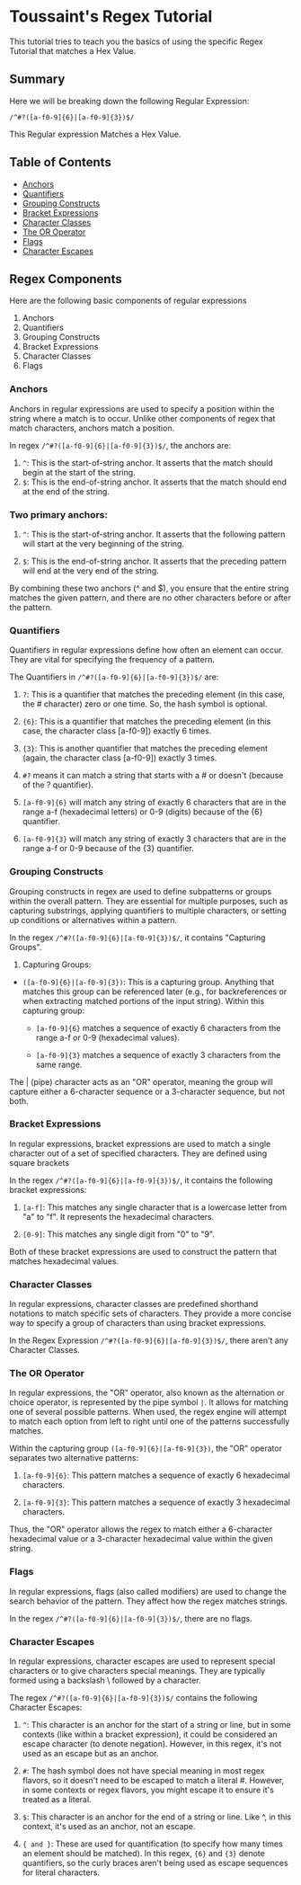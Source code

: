 # Toussaint's Regex Tutorial


This tutorial tries to teach you the basics of using the specific Regex Tutorial that matches a Hex Value.


## Summary


Here we will be breaking down the following Regular Expression:

`/^#?([a-f0-9]{6}|[a-f0-9]{3})$/`

This Regular expression Matches a Hex Value.


## Table of Contents


- [Anchors](#anchors)
- [Quantifiers](#quantifiers)
- [Grouping Constructs](#grouping-constructs)
- [Bracket Expressions](#bracket-expressions)
- [Character Classes](#character-classes)
- [The OR Operator](#the-or-operator)
- [Flags](#flags)
- [Character Escapes](#character-escapes)

## Regex Components
Here are the following basic components of regular expressions
1. Anchors
2. Quantifiers
3. Grouping Constructs
4. Bracket Expressions
5. Character Classes
6. Flags


### Anchors
Anchors in regular expressions are used to specify a position within the string where a match is to occur. Unlike other components of regex that match characters, anchors match a position. 

In regex `/^#?([a-f0-9]{6}|[a-f0-9]{3})$/`, the anchors are:

1. `^`: This is the start-of-string anchor. It asserts that the match should begin at the start of the string.
2. `$`: This is the end-of-string anchor. It asserts that the match should end at the end of the string.


### Two primary anchors:

1. `^`: This is the start-of-string anchor. It asserts that the following pattern will start at the very beginning of the string.

2. `$`: This is the end-of-string anchor. It asserts that the preceding pattern will end at the very end of the string.

By combining these two anchors (^ and $), you ensure that the entire string matches the given pattern, and there are no other characters before or after the pattern.




### Quantifiers
Quantifiers in regular expressions define how often an element can occur. They are vital for specifying the frequency of a pattern.

The Quantifiers in `/^#?([a-f0-9]{6}|[a-f0-9]{3})$/` are:

1. `?`: This is a quantifier that matches the preceding element (in this case, the # character) zero or one time. So, the hash symbol is optional.

2. `{6}`: This is a quantifier that matches the preceding element (in this case, the character class [a-f0-9]) exactly 6 times.

3. `{3}`: This is another quantifier that matches the preceding element (again, the character class [a-f0-9]) exactly 3 times.

4. `#?` means it can match a string that starts with a # or doesn't (because of the ? quantifier).

5. `[a-f0-9]{6}` will match any string of exactly 6 characters that are in the range a-f (hexadecimal letters) or 0-9 (digits) because of the {6} quantifier.

6. `[a-f0-9]{3}` will match any string of exactly 3 characters that are in the range a-f or 0-9 because of the {3} quantifier.

### Grouping Constructs
Grouping constructs in regex are used to define subpatterns or groups within the overall pattern. They are essential for multiple purposes, such as capturing substrings, applying quantifiers to multiple characters, or setting up conditions or alternatives within a pattern.

In the regex `/^#?([a-f0-9]{6}|[a-f0-9]{3})$/`, it contains "Capturing Groups".

1. Capturing Groups:
- `([a-f0-9]{6}|[a-f0-9]{3})`: This is a capturing group. Anything that matches this group can be referenced later (e.g., for backreferences or when extracting matched portions of the input string).
Within this capturing group:

    - `[a-f0-9]{6}` matches a sequence of exactly 6 characters from the range a-f or 0-9 (hexadecimal values).

    - `[a-f0-9]{3}` matches a sequence of exactly 3 characters from the same range.

The | (pipe) character acts as an "OR" operator, meaning the group will capture either a 6-character sequence or a 3-character sequence, but not both.
### Bracket Expressions
In regular expressions, bracket expressions are used to match a single character out of a set of specified characters. They are defined using square brackets 

In the regex `/^#?([a-f0-9]{6}|[a-f0-9]{3})$/`, it contains the following bracket expressions: 

1. `[a-f]`: This matches any single character that is a lowercase letter from "a" to "f". It represents the hexadecimal characters.

2. `[0-9]`: This matches any single digit from "0" to "9".

Both of these bracket expressions are used to construct the pattern that matches hexadecimal values.


### Character Classes

In regular expressions, character classes are predefined shorthand notations to match specific sets of characters. They provide a more concise way to specify a group of characters than using bracket expressions.

In the Regex Expression  `/^#?([a-f0-9]{6}|[a-f0-9]{3})$/`, there aren't any Character Classes. 

### The OR Operator
In regular expressions, the "OR" operator, also known as the alternation or choice operator, is represented by the pipe symbol `|`. 
It allows for matching one of several possible patterns. When used, the regex engine will attempt to match each option from left to right until one of the patterns successfully matches.

Within the capturing group `([a-f0-9]{6}|[a-f0-9]{3})`, the "OR" operator separates two alternative patterns:

1. `[a-f0-9]{6}`: This pattern matches a sequence of exactly 6 hexadecimal characters.

2. `[a-f0-9]{3}`: This pattern matches a sequence of exactly 3 hexadecimal characters.

Thus, the "OR" operator allows the regex to match either a 6-character hexadecimal value or a 3-character hexadecimal value within the given string.

### Flags
In regular expressions, flags (also called modifiers) are used to change the search behavior of the pattern. They affect how the regex matches strings.

In the regex `/^#?([a-f0-9]{6}|[a-f0-9]{3})$/`, there are no flags.

### Character Escapes
In regular expressions, character escapes are used to represent special characters or to give characters special meanings. They are typically formed using a backslash \ followed by a character.

The regex `/^#?([a-f0-9]{6}|[a-f0-9]{3})$/` contains the following Character Escapes:

1. `^`: This character is an anchor for the start of a string or line, but in some contexts (like within a bracket expression), it could be considered an escape character (to denote negation). However, in this regex, it's not used as an escape but as an anchor.

2. `#`: The hash symbol does not have special meaning in most regex flavors, so it doesn't need to be escaped to match a literal #. However, in some contexts or regex flavors, you might escape it to ensure it's treated as a literal.

3. `$`: This character is an anchor for the end of a string or line. Like ^, in this context, it's used as an anchor, not an escape.

4. `{ and }`: These are used for quantification (to specify how many times an element should be matched). In this regex, `{6}` and `{3}` denote quantifiers, so the curly braces aren't being used as escape sequences for literal characters.